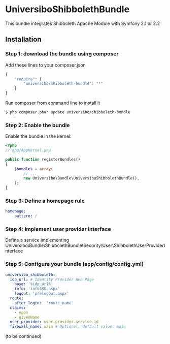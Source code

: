 UniversiboShibbolethBundle
==========================
This bundle integrates Shibboleth Apache Module with Symfony 2.1 or 2.2

## Installation

### Step 1: download the bundle using composer
Add these lines to your composer.json

```js
{
    "require": {
        "universibo/shibboleth-bundle": "*"
    }
}
```

Run composer from command line to install it

``` bash
$ php composer.phar update universibo/shibboleth-bundle
```

### Step 2: Enable the bundle

Enable the bundle in the kernel:

``` php
<?php
// app/AppKernel.php

public function registerBundles()
{
    $bundles = array(
        // ...
        new Universibo\Bundle\UniversiboShibbolethBundle(),
    );
}
```
### Step 3: Define a homepage rule
``` yaml
homepage:
    pattern: /
```
### Step 4: Implement user provider interface
Define a service implementing Universibo\Bundle\ShibbolethBundle\Security\User\ShibbolethUserProviderInterface

### Step 5: Configure your bundle (app/config/config.yml)
``` yaml
universibo_shibboleth:
  idp_url: # Identity Provider Web Page
    base: '%idp_url%'
    info: 'infoSSO.aspx'
    logout: 'prelogout.aspx'
  route:
    after_login:  'route_name'
  claims:
    - eppn
    - givenName
  user_provider: user.provider.service.id
  firewall_name: main # Optional, default value: main
```
(to be continued)

